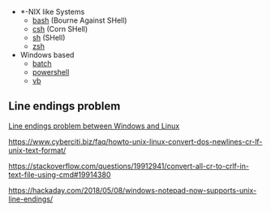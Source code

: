 - \*-NIX like Systems
  - [bash](bash.md) (Bourne Against SHell)
  - [csh](csh.md) (Corn SHell)
  - [sh](sh.md) (SHell)
  - [zsh](zsh.md)
- Windows based
  - [batch](batch.md)
  - [powershell](powershell.md)
  - [vb](vb.md)

## Line endings problem

[Line endings problem between Windows and Linux](https://superuser.com/questions/1109665/windows-10-ubuntu-bash-aliases-not-working-command-not-found)

https://www.cyberciti.biz/faq/howto-unix-linux-convert-dos-newlines-cr-lf-unix-text-format/

https://stackoverflow.com/questions/19912941/convert-all-cr-to-crlf-in-text-file-using-cmd#19914380

https://hackaday.com/2018/05/08/windows-notepad-now-supports-unix-line-endings/
